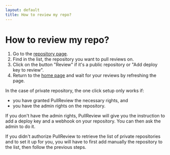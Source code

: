 ```yaml
---
layout: default
title: How to review my repo?
--- 
```


# How to review my repo?

1. Go to the [repository page](https://www.pullreview.com/settings/repositories).
2. Find in the list, the repository you want to pull reviews on.
3. Click on the button "Review" if it's a public repository or "Add deploy key to review".
4. Return to the [home page](https://www.pullreview.com/) and wait for your
   reviews by refreshing the page.

In the case of private repository, the one click setup only works if:

* you have granted PullReview the necessary rights, and
* you have the admin rights on the repository.

If you don't have the admin rights, PullReview will give you the instruction to add a deploy key and a webhook on your repository. You can then ask the admin to do it.

If you didn't authorize PullReview to retrieve the list of private repositories and to set it up for you, you will have to first add manually the repository to the list, then follow the previous steps.
